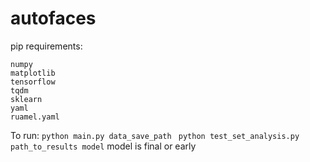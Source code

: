 # autofaces
pip requirements:
```
numpy
matplotlib
tensorflow
tqdm
sklearn
yaml
ruamel.yaml
```

To run:
``` python main.py data_save_path ```
```  python test_set_analysis.py path_to_results model ```   model is final or early
